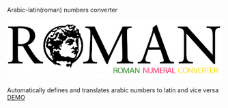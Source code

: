 Arabic-latin(roman) numbers converter

<p align="center">
<img src="https://github.com/Slawekslaweslawslasls/arabic-latin-numbers-translator/blob/master/img/roman-converter.png" alt="logo converter">
</p>
Automatically defines and translates arabic numbers to latin and vice versa
<a href="https://slawek.dev/roman2numer/">DEMO</a>